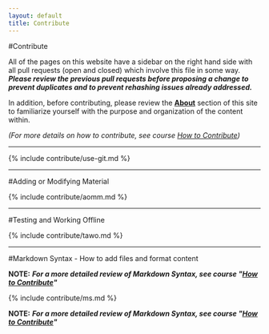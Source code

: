 ```yaml
---
layout: default
title: Contribute
---
```


#Contribute

All of the pages on this website have a sidebar on the right hand side with all pull requests (open and closed) which involve this file in some way. **_Please review the previous pull requests before proposing a change to prevent duplicates and to prevent rehashing issues already addressed._**

In addition, before contributing, please review the **[About](https://tfoote.github.io/design/about/)** section of this site to familiarize yourself with the purpose and organization of the content within.

_(For more details on how to contribute, see course [How to Contribute](https://tfoote.github.io/design/courses/how-to-contribute/how-to-contribute/))_



----

{% include contribute/use-git.md %}

----

#Adding or Modifying Material

{% include contribute/aomm.md %}

----

#Testing and Working Offline

{% include contribute/tawo.md %}

----

#Markdown Syntax - How to add files and format content

**NOTE:** **_For a more detailed review of Markdown Syntax, see course "[How to Contribute](https://tfoote.github.io/design/courses/how-to-contribute/how-to-contribute/)"_**

{% include contribute/ms.md %}

**NOTE:** **_For a more detailed review of Markdown Syntax, see course "[How to Contribute](https://tfoote.github.io/design/courses/how-to-contribute/how-to-contribute/)"_**


